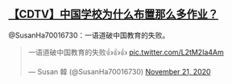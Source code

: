 <!--1606112078000-->
[【CDTV】中国学校为什么布置那么多作业？](https://chinadigitaltimes.net/chinese/2020/11/%e3%80%90cdtv%e3%80%91%e4%b8%ad%e5%9b%bd%e5%ad%a6%e6%a0%a1%e4%b8%ba%e4%bb%80%e4%b9%88%e5%b8%83%e7%bd%ae%e9%82%a3%e4%b9%88%e5%a4%9a%e4%bd%9c%e4%b8%9a%ef%bc%9f/)
------

<p>@SusanHa70016730：一语道破中国教育的失败。</p><blockquote class="twitter-tweet" data-width="550" data-dnt="true"><p lang="zh" dir="ltr">一语道破中国教育的失败👍👍👍 <a href="https://t.co/L2tM2Ia4Am">pic.twitter.com/L2tM2Ia4Am</a></p><p>— Susan 韓 (@SusanHa70016730) <a href="https://twitter.com/SusanHa70016730/status/1330034042557837315?ref_src=twsrc%5Etfw">November 21, 2020</a></p></blockquote><p><script async="" src="https://platform.twitter.com/widgets.js" charset="utf-8"></script></p>
